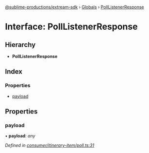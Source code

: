 [@sublime-productions/extream-sdk](../README.md) › [Globals](../globals.md) › [PollListenerResponse](polllistenerresponse.md)

# Interface: PollListenerResponse

## Hierarchy

* **PollListenerResponse**

## Index

### Properties

* [payload](polllistenerresponse.md#payload)

## Properties

###  payload

• **payload**: *any*

*Defined in [consumer/itinerary-item/poll.ts:31](https://github.com/Extream-SaaS/ex-sdk/blob/fa826ae/src/consumer/itinerary-item/poll.ts#L31)*

